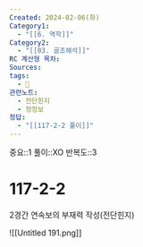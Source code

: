 ```yaml
---
Created: 2024-02-06(화)
Category1:
  - "[[6. 역학]]"
Category2:
  - "[[03. 골조해석]]"
RC 계산형 목차: 
Sources: 
tags:
  - 🧮
관련노트:
  - 전단힌지
  - 정정보
정답:
  - "[[117-2-2 풀이]]"
---
```

중요::1
풀이::XO
반복도::3
#  117-2-2

2경간 연속보의 부재력 작성(전단힌지)

![[Untitled 191.png]]